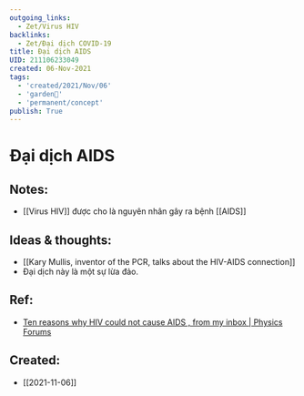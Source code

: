 ```yaml
---
outgoing_links:
  - Zet/Virus HIV
backlinks:
  - Zet/Đại dịch COVID-19
title: Đại dịch AIDS
UID: 211106233049
created: 06-Nov-2021
tags:
  - 'created/2021/Nov/06'
  - 'garden🏡'
  - 'permanent/concept'
publish: True
---
```

# Đại dịch AIDS

## Notes:
- [[Virus HIV]] được cho là nguyên nhân gây ra bệnh [[AIDS]]

## Ideas & thoughts:

- [[Kary Mullis, inventor of the PCR, talks about the HIV-AIDS connection]]
- Đại dịch này là một sự lừa đảo.

## Ref:
- [Ten reasons why HIV could not cause AIDS , from my inbox | Physics Forums](https://www.physicsforums.com/threads/ten-reasons-why-hiv-could-not-cause-aids-from-my-inbox.11498/)


## Created:
- [[2021-11-06]]
